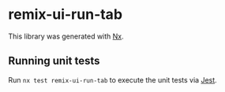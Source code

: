 # remix-ui-run-tab

This library was generated with [Nx](https://nx.dev).

## Running unit tests

Run `nx test remix-ui-run-tab` to execute the unit tests via [Jest](https://jestjs.io).
